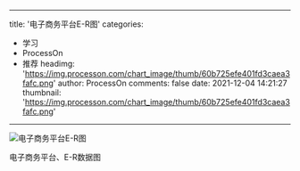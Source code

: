 
---
title: '电子商务平台E-R图'
categories: 
 - 学习
 - ProcessOn
 - 推荐
headimg: 'https://img.processon.com/chart_image/thumb/60b725efe401fd3caea3fafc.png'
author: ProcessOn
comments: false
date: 2021-12-04 14:21:27
thumbnail: 'https://img.processon.com/chart_image/thumb/60b725efe401fd3caea3fafc.png'
---

<div>   
<img class="thumb" alt="电子商务平台E-R图" src="https://img.processon.com/chart_image/thumb/60b725efe401fd3caea3fafc.png" referrerpolicy="no-referrer">
<p>电子商务平台、E-R数据图</p>  
</div>
            